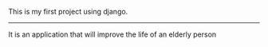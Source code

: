 This is my first project using django.

------------------------------------------

It is an application that will improve the life of an elderly person